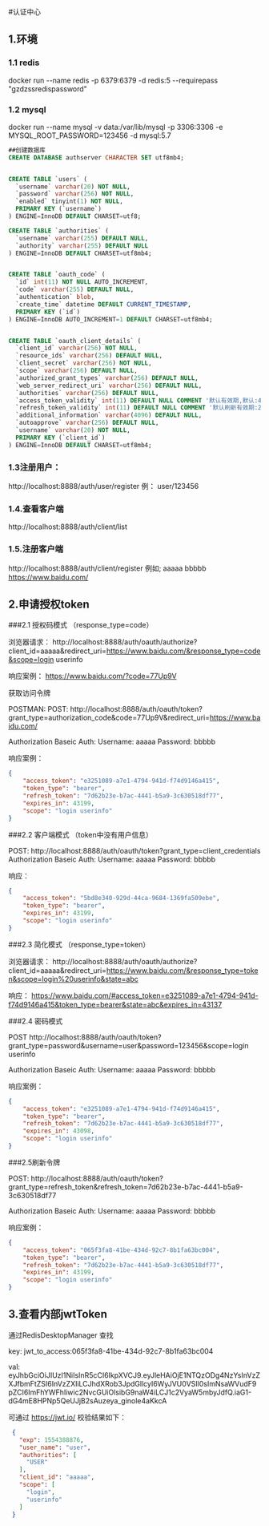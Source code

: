 #认证中心


## 1.环境
### 1.1 redis

docker run --name redis  -p 6379:6379 -d  redis:5  --requirepass "gzdzssredispassword" 


### 1.2 mysql
docker run --name mysql -v  data:/var/lib/mysql   -p 3306:3306  -e MYSQL_ROOT_PASSWORD=123456 -d mysql:5.7
 


```sql
##创建数据库
CREATE DATABASE authserver CHARACTER SET utf8mb4;


CREATE TABLE `users` (
  `username` varchar(20) NOT NULL,
  `password` varchar(256) NOT NULL,
  `enabled` tinyint(1) NOT NULL,
  PRIMARY KEY (`username`)
) ENGINE=InnoDB DEFAULT CHARSET=utf8;

CREATE TABLE `authorities` (
  `username` varchar(255) DEFAULT NULL,
  `authority` varchar(255) DEFAULT NULL
) ENGINE=InnoDB DEFAULT CHARSET=utf8mb4;


CREATE TABLE `oauth_code` (
  `id` int(11) NOT NULL AUTO_INCREMENT,
  `code` varchar(255) DEFAULT NULL,
  `authentication` blob,
  `create_time` datetime DEFAULT CURRENT_TIMESTAMP,
  PRIMARY KEY (`id`)
) ENGINE=InnoDB AUTO_INCREMENT=1 DEFAULT CHARSET=utf8mb4;


CREATE TABLE `oauth_client_details` (
  `client_id` varchar(256) NOT NULL,
  `resource_ids` varchar(256) DEFAULT NULL,
  `client_secret` varchar(256) NOT NULL,
  `scope` varchar(256) DEFAULT NULL,
  `authorized_grant_types` varchar(256) DEFAULT NULL,
  `web_server_redirect_uri` varchar(256) DEFAULT NULL,
  `authorities` varchar(256) DEFAULT NULL,
  `access_token_validity` int(11) DEFAULT NULL COMMENT '默认有效期,默认:43200',
  `refresh_token_validity` int(11) DEFAULT NULL COMMENT '默认刷新有效期:2592000',
  `additional_information` varchar(4096) DEFAULT NULL,
  `autoapprove` varchar(256) DEFAULT NULL,
  `username` varchar(20) NOT NULL,
  PRIMARY KEY (`client_id`)
) ENGINE=InnoDB DEFAULT CHARSET=utf8mb4;


```


### 1.3注册用户：
http://localhost:8888/auth/user/register     例： user/123456

### 1.4.查看客户端
http://localhost:8888/auth/client/list

### 1.5.注册客户端
http://localhost:8888/auth/client/register  例如;  aaaaa  bbbbb  https://www.baidu.com/



## 2.申请授权token

###2.1 授权码模式  （response_type=code）

浏览器请求：
http://localhost:8888/auth/oauth/authorize?client_id=aaaaa&redirect_uri=https://www.baidu.com/&response_type=code&scope=login userinfo

响应案例：
https://www.baidu.com/?code=77Up9V

获取访问令牌

POSTMAN:
POST:
http://localhost:8888/auth/oauth/token?grant_type=authorization_code&code=77Up9V&redirect_uri=https://www.baidu.com/


Authorization
Baseic Auth:
Username: aaaaa
Password: bbbbb

响应案例：
```json
{
    "access_token": "e3251089-a7e1-4794-941d-f74d9146a415",
    "token_type": "bearer",
    "refresh_token": "7d62b23e-b7ac-4441-b5a9-3c630518df77",
    "expires_in": 43199,
    "scope": "login userinfo"
}

```


###2.2 客户端模式  （token中没有用户信息）

POST: http://localhost:8888/auth/oauth/token?grant_type=client_credentials
Authorization
Baseic Auth:
Username: aaaaa
Password: bbbbb

响应：
```json
{
    "access_token": "5bd8e340-929d-44ca-9684-1369fa509ebe",
    "token_type": "bearer",
    "expires_in": 43199,
    "scope": "login userinfo"
}

```


###2.3 简化模式 （response_type=token）

浏览器请求：
http://localhost:8888/auth/oauth/authorize?client_id=aaaaa&redirect_uri=https://www.baidu.com/&response_type=token&scope=login%20userinfo&state=abc


响应：
https://www.baidu.com/#access_token=e3251089-a7e1-4794-941d-f74d9146a415&token_type=bearer&state=abc&expires_in=43137


###2.4 密码模式

POST http://localhost:8888/auth/oauth/token?grant_type=password&username=user&password=123456&scope=login userinfo

Authorization
Baseic Auth:
Username: aaaaa
Password: bbbbb

响应案例：
```json
{
    "access_token": "e3251089-a7e1-4794-941d-f74d9146a415",
    "token_type": "bearer",
    "refresh_token": "7d62b23e-b7ac-4441-b5a9-3c630518df77",
    "expires_in": 43098,
    "scope": "login userinfo"
}
```



###2.5刷新令牌


POST: http://localhost:8888/auth/oauth/token?grant_type=refresh_token&refresh_token=7d62b23e-b7ac-4441-b5a9-3c630518df77

Authorization
Baseic Auth:
Username: aaaaa
Password: bbbbb

响应案例：

```json
{
    "access_token": "065f3fa8-41be-434d-92c7-8b1fa63bc004",
    "token_type": "bearer",
    "refresh_token": "7d62b23e-b7ac-4441-b5a9-3c630518df77",
    "expires_in": 43199,
    "scope": "login userinfo"
}


```




## 3.查看内部jwtToken

通过RedisDesktopManager 查找

key:  jwt_to_access:065f3fa8-41be-434d-92c7-8b1fa63bc004

val:  eyJhbGciOiJIUzI1NiIsInR5cCI6IkpXVCJ9.eyJleHAiOjE1NTQzODg4NzYsInVzZXJfbmFtZSI6InVzZXIiLCJhdXRob3JpdGllcyI6WyJVU0VSIl0sImNsaWVudF9pZCI6ImFhYWFhIiwic2NvcGUiOlsibG9naW4iLCJ1c2VyaW5mbyJdfQ.iaG1-dG4mE8HPNp5QeUJjB2sAuzeya_ginole4aKkcA

可通过 https://jwt.io/ 
校验结果如下：
```json
 {
   "exp": 1554388876,
   "user_name": "user",
   "authorities": [
     "USER"
   ],
   "client_id": "aaaaa",
   "scope": [
     "login",
     "userinfo"
   ]
 }

```
